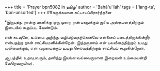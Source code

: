 +++
title = 'Prayer bpn5082 in தமிழ்'
author = 'Bahá'u'lláh'
tags = ['lang-ta', 'bpn-unsorted']
+++
##சுருக்கமான கட்டாயப்பிரார்த்தனை
 
*இருபத்து நான்கு மணிக்கு ஒரு முறை நண்பகலுக்கும் சூரிய அஸ்தமனத்திற்கும் இடையில் கூறப்பட வேண்டும்.

என் கடவுளே, உம்மை அறிந்து வழிபடுவதற்கெனவே என்னைப் படைத்திருக்கின்றீர் என்பதற்கு நான் சாட்சியமளிக்கின்றேன். இத்தருணம் என் பலவீனத்திற்கும் உமது    வலிமைக்கும்,  என் வறுமைக்கும்      உமது செல்வத்திற்கும் சாட்சியம் கூறுகின்றேன்.

ஆபத்தில் உதவுபவரும், தனித்து இயங்க-வல்லவருமான இறைவன் உம்மையன்றி வேறெவருமிலர்.

